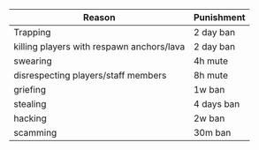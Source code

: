 | Reason      | Punishment |
| ----------- | ----------- |
| Trapping      | 2 day ban       |
| killing players with respawn anchors/lava   | 2 day ban        |
| swearing     | 4h mute |
| disrespecting players/staff members      | 8h mute |
| griefing      | 1w ban |
| stealing      | 4 days ban |
| hacking      | 2w ban |
| scamming      | 30m ban |
